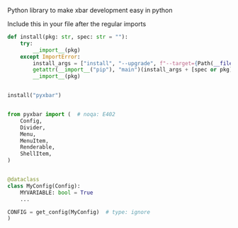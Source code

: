 Python library to make xbar development easy in python

Include this in your file after the regular imports
```py
def install(pkg: str, spec: str = ""):
    try:
        __import__(pkg)
    except ImportError:
        install_args = ["install", "--upgrade", f"--target={Path(__file__).parent}"]
        getattr(__import__("pip"), "main")(install_args + [spec or pkg])
        __import__(pkg)


install("pyxbar")


from pyxbar import (  # noqa: E402
    Config,
    Divider,
    Menu,
    MenuItem,
    Renderable,
    ShellItem,
)


@dataclass
class MyConfig(Config):
    MYVARIABLE: bool = True
    ...

CONFIG = get_config(MyConfig)  # type: ignore
)
```
